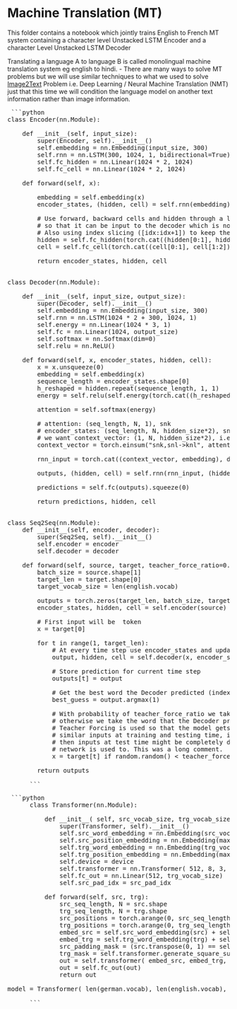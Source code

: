 # Machine Translation (MT)

This folder contains a notebook which jointly trains English to French MT system containing a character level Unstacked LSTM Encoder and a character Level Unstacked LSTM Decoder


Translating a language A to language B is called monolingual machine translation system eg english to hindi.
      - There are many ways to solve MT problems but we will use similar techniques to what we used to solve [Image2Text](https://pub.towardsai.net/natural-language-generation-x2text-tasks-78641031b033#1341) Problem i.e. Deep Learning / Neural Machine Translation (NMT) just that this time we will condition the language model on another text information rather than image information.









<pre> ```python
class Encoder(nn.Module):

    def __init__(self, input_size):
        super(Encoder, self).__init__()
        self.embedding = nn.Embedding(input_size, 300)
        self.rnn = nn.LSTM(300, 1024, 1, bidirectional=True)
        self.fc_hidden = nn.Linear(1024 * 2, 1024)
        self.fc_cell = nn.Linear(1024 * 2, 1024)

    def forward(self, x):

        embedding = self.embedding(x)
        encoder_states, (hidden, cell) = self.rnn(embedding)

        # Use forward, backward cells and hidden through a linear layer
        # so that it can be input to the decoder which is not bidirectional
        # Also using index slicing ([idx:idx+1]) to keep the dimension
        hidden = self.fc_hidden(torch.cat((hidden[0:1], hidden[1:2]), dim=2))
        cell = self.fc_cell(torch.cat((cell[0:1], cell[1:2]), dim=2))

        return encoder_states, hidden, cell


class Decoder(nn.Module):

    def __init__(self, input_size, output_size):
        super(Decoder, self).__init__()
        self.embedding = nn.Embedding(input_size, 300)
        self.rnn = nn.LSTM(1024 * 2 + 300, 1024, 1)
        self.energy = nn.Linear(1024 * 3, 1)
        self.fc = nn.Linear(1024, output_size)
        self.softmax = nn.Softmax(dim=0)
        self.relu = nn.ReLU()

    def forward(self, x, encoder_states, hidden, cell):
        x = x.unsqueeze(0)
        embedding = self.embedding(x)
        sequence_length = encoder_states.shape[0]
        h_reshaped = hidden.repeat(sequence_length, 1, 1)
        energy = self.relu(self.energy(torch.cat((h_reshaped, encoder_states), dim=2)))

        attention = self.softmax(energy)

        # attention: (seq_length, N, 1), snk
        # encoder_states: (seq_length, N, hidden_size*2), snl
        # we want context_vector: (1, N, hidden_size*2), i.e knl
        context_vector = torch.einsum("snk,snl->knl", attention, encoder_states)

        rnn_input = torch.cat((context_vector, embedding), dim=2)

        outputs, (hidden, cell) = self.rnn(rnn_input, (hidden, cell))

        predictions = self.fc(outputs).squeeze(0)

        return predictions, hidden, cell


class Seq2Seq(nn.Module):
    def __init__(self, encoder, decoder):
        super(Seq2Seq, self).__init__()
        self.encoder = encoder
        self.decoder = decoder

    def forward(self, source, target, teacher_force_ratio=0.5):
        batch_size = source.shape[1]
        target_len = target.shape[0]
        target_vocab_size = len(english.vocab)

        outputs = torch.zeros(target_len, batch_size, target_vocab_size).to(device)
        encoder_states, hidden, cell = self.encoder(source)

        # First input will be <SOS> token
        x = target[0]

        for t in range(1, target_len):
            # At every time step use encoder_states and update hidden, cell
            output, hidden, cell = self.decoder(x, encoder_states, hidden, cell)

            # Store prediction for current time step
            outputs[t] = output

            # Get the best word the Decoder predicted (index in the vocabulary)
            best_guess = output.argmax(1)

            # With probability of teacher_force_ratio we take the actual next word
            # otherwise we take the word that the Decoder predicted it to be.
            # Teacher Forcing is used so that the model gets used to seeing
            # similar inputs at training and testing time, if teacher forcing is 1
            # then inputs at test time might be completely different than what the
            # network is used to. This was a long comment.
            x = target[t] if random.random() < teacher_force_ratio else best_guess

        return outputs
      
      ``` </pre>








      











<pre> ```python
      class Transformer(nn.Module):
      
          def __init__( self, src_vocab_size, trg_vocab_size, src_pad_idx, max_len, device):
              super(Transformer, self).__init__()
              self.src_word_embedding = nn.Embedding(src_vocab_size, 512)
              self.src_position_embedding = nn.Embedding(max_len, 512)
              self.trg_word_embedding = nn.Embedding(trg_vocab_size, 512)
              self.trg_position_embedding = nn.Embedding(max_len, 512)
              self.device = device
              self.transformer = nn.Transformer( 512, 8, 3, 3, 4, 0.1)
              self.fc_out = nn.Linear(512, trg_vocab_size)
              self.src_pad_idx = src_pad_idx
      
          def forward(self, src, trg):
              src_seq_length, N = src.shape
              trg_seq_length, N = trg.shape
              src_positions = torch.arange(0, src_seq_length).unsqueeze(1).expand(src_seq_length, N).to(self.device)
              trg_positions = torch.arange(0, trg_seq_length).unsqueeze(1).expand(trg_seq_length, N).to(self.device)
              embed_src = self.src_word_embedding(src) + self.src_position_embedding(src_positions)
              embed_trg = self.trg_word_embedding(trg) + self.trg_position_embedding(trg_positions)
              src_padding_mask = (src.transpose(0, 1) == self.src_pad_idx).to(self.device)
              trg_mask = self.transformer.generate_square_subsequent_mask(trg_seq_length).to(self.device)
              out = self.transformer( embed_src, embed_trg, src_key_padding_mask=src_padding_mask, tgt_mask=trg_mask)
              out = self.fc_out(out)
              return out
      
model = Transformer( len(german.vocab), len(english.vocab), english.vocab.stoi["<pad>"], 100, device,).to(device)
      
      ``` </pre>
